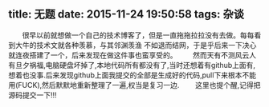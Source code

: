 title: 无题
date: 2015-11-24 19:50:58
tags: 杂谈
---
&#160; &#160; &#160; &#160;很早以前就想做一个自己的技术博客了，但是一直拖拖拉拉没有去做。每每看到大牛的技术文就各种羡慕，与其邻渊羡渔 不如退而结网，于是乎后来一下决心就连夜搭建了一个，后来发现在做这件事也蛮享受的。
&#160; &#160; &#160; &#160;然而天有不测风云人有旦夕祸福,电脑硬盘坏掉了,本地代码所有都没有了,当时还想着有github上面有,想着也没事.后来发现github上面我提交的全部是生成好的代码,pull下来根本不能用(FUCK),然后默默地重新整理了一遍,权当是复习一边.
&#160; &#160; &#160; &#160;这里也提个醒,记得把源码提交一下!!!
